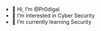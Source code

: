 - 👋 Hi, I’m @Pr0digal
- 👀 I’m interested in Cyber Security
- 🌱 I’m currently learning  Security


<!---
Pr0digal/Pr0digal is a ✨ special ✨ repository because its `README.md` (this file) appears on your GitHub profile.
You can click the Preview link to take a look at your changes.
--->
